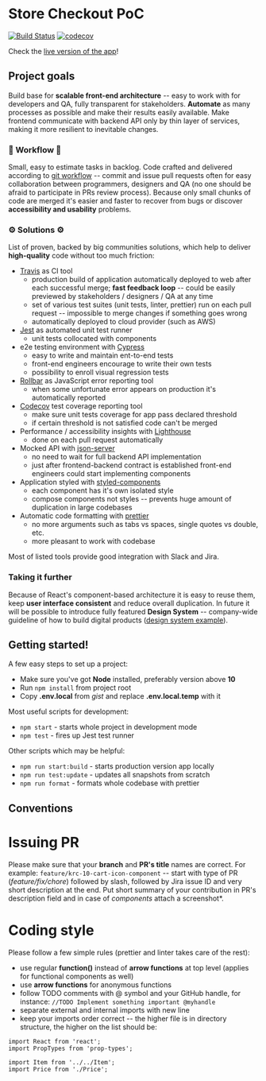 # Store Checkout PoC

[![Build Status](https://travis-ci.org/BuildIt-Poland/store-checkout.svg?branch=master)](https://travis-ci.org/BuildIt-Poland/store-checkout)
[![codecov](https://codecov.io/gh/BuildIt-Poland/store-checkout/branch/master/graph/badge.svg)](https://codecov.io/gh/BuildIt-Poland/store-checkout)

Check the [live version of the app](https://store.buildit.digital/)!

## Project goals
Build base for **scalable front-end architecture** -- easy to work with for developers and QA, fully transparent for stakeholders. **Automate** as many processes as possible and make their results easily available.
Make frontend communicate with backend API only by thin layer of services, making it more resilient to inevitable changes.

### 🤝 Workflow 🤝
Small, easy to estimate tasks in backlog. Code crafted and delivered according to [git workflow](https://www.atlassian.com/git/tutorials/comparing-workflows) -- commit and issue pull requests often for easy collaboration between programmers, designers and QA (no one should be afraid to participate in PRs review process). Because only small chunks of code are merged it's easier and faster to recover from bugs or discover **accessibility and usability** problems.

### ⚙️ Solutions ⚙️
List of proven, backed by big communities solutions, which help to deliver **high-quality** code without too much friction:

* [Travis](https://travis-ci.com/) as CI tool
  * production build of application automatically deployed to web after each successful merge; **fast feedback loop** -- could be easily previewed by stakeholders / designers / QA at any time
  * set of various test suites (unit tests, linter, prettier) run on each pull request -- impossible to merge changes if something goes wrong
  * automatically deployed to cloud provider (such as AWS)
* [Jest](https://jestjs.io/) as automated unit test runner
  * unit tests collocated with components
* e2e testing environment with [Cypress](https://www.cypress.io/)
  * easy to write and maintain ent-to-end tests
  * front-end engineers encourage to write their own tests
  * possibility to enroll visual regression tests
* [Rollbar](https://rollbar.com/) as JavaScript error reporting tool
  * when some unfortunate error appears on production it's automatically reported
* [Codecov](https://codecov.io/) test coverage reporting tool
  * make sure unit tests coverage for app pass declared threshold
  * if certain threshold is not satisfied code can't be merged
* Performance / accessibility insights with [Lighthouse](https://github.com/GoogleChromeLabs/lighthousebot)
  * done on each pull request automatically
* Mocked API with [json-server](https://github.com/typicode/json-server)
  * no need to wait for full backend API implementation
  * just after frontend-backend contract is established front-end engineers could start implementing components
* Application styled with [styled-components](https://www.styled-components.com/)
  * each component has it's own isolated style
  * compose components not styles -- prevents huge amount of duplication in large codebases
* Automatic code formatting with [prettier](https://prettier.io/)
  * no more arguments such as tabs vs spaces, single quotes vs double, etc.
  * more pleasant to work with codebase

Most of listed tools provide good integration with Slack and Jira.

### Taking it further
Because of React's component-based architecture it is easy to reuse them, keep **user interface consistent** and reduce overall duplication. In future it will be possible to introduce fully featured **Design System** -- company-wide guideline of how to build digital products ([design system example](https://www.lightningdesignsystem.com/)).

## Getting started!
A few easy steps to set up a project:

* Make sure you've got **Node** installed, preferably version above **10**
* Run `npm install` from project root
* Copy **.env.local** from *gist* and replace **.env.local.temp** with it

Most useful scripts for development:

* `npm start` - starts whole project in development mode
* `npm test` - fires up Jest test runner

Other scripts which may be helpful:
* `npm run start:build` -  starts production version app locally
* `npm run test:update` -  updates all snapshots from scratch
* `npm run format` - formats whole codebase with prettier

## Conventions

# Issuing PR
Please make sure that your **branch** and **PR's title** names are correct. For example: `feature/krc-10-cart-icon-component` -- start with type of PR (*feature/fix/chore*) followed by slash, followed by Jira issue ID and very short description at the end.
Put short summary of your contribution in PR's description field and in case of *components* attach a screenshot*.

# Coding style
Please follow a few simple rules (prettier and linter takes care of the rest):
* use regular **function()** instead of **arrow functions** at top level (applies for functional components as well)
* use **arrow functions** for anonymous functions
* follow TODO comments with @ symbol and your GitHub handle, for instance: `//TODO Implement something important @myhandle`
* separate external and internal imports with new line
* keep your imports order correct -- the higher file is in directory structure, the higher on the list should be:
```
import React from 'react';
import PropTypes from 'prop-types';

import Item from '../../Item';
import Price from './Price';
```

